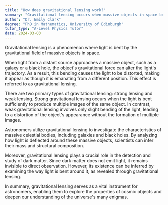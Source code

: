 ```yaml
---
title: "How does gravitational lensing work?"
summary: "Gravitational lensing occurs when massive objects in space bend light, allowing astronomers to observe distant celestial bodies and gain insights into the universe's structure and composition."
author: "Dr. Emily Clark"
degree: "PhD in Mathematics, University of Edinburgh"
tutor_type: "A-Level Physics Tutor"
date: 2024-03-03
---
```


Gravitational lensing is a phenomenon where light is bent by the gravitational field of massive objects in space.

When light from a distant source approaches a massive object, such as a galaxy or a black hole, the object's gravitational force can alter the light's trajectory. As a result, this bending causes the light to be distorted, making it appear as though it is emanating from a different position. This effect is referred to as gravitational lensing.

There are two primary types of gravitational lensing: strong lensing and weak lensing. Strong gravitational lensing occurs when the light is bent sufficiently to produce multiple images of the same object. In contrast, weak gravitational lensing involves only slight bending of the light, leading to a distortion of the object's appearance without the formation of multiple images.

Astronomers utilize gravitational lensing to investigate the characteristics of massive celestial bodies, including galaxies and black holes. By analyzing how light is deflected around these massive objects, scientists can infer their mass and structural composition.

Moreover, gravitational lensing plays a crucial role in the detection and study of dark matter. Since dark matter does not emit light, it remains invisible to direct observation. However, its existence can be inferred by examining the way light is bent around it, as revealed through gravitational lensing.

In summary, gravitational lensing serves as a vital instrument for astronomers, enabling them to explore the properties of cosmic objects and deepen our understanding of the universe's many enigmas.
    